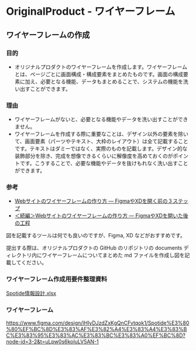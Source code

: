 # OriginalProduct - ワイヤーフレーム

## ワイヤーフレームの作成

### 目的

- オリジナルプロダクトのワイヤーフレームを作成します。ワイヤーフレームとは、ページごとに画面構成・構成要素をまとめたものです。画面の構成要素に加え、必要となる機能、データもまとめることで、システムの機能を洗い出すことができます。

### 理由

- ワイヤーフレームがないと、必要となる機能やデータを洗い出すことができません。
- ワイヤーフレームを作成する際に重要なことは、デザイン以外の要素を除いて、画面要素（パーツやテキスト、大枠のレイアウト）は全て記載することです。テキストはダミーではなく、実際のものを記載します。デザイン的な装飾部分を除き、完成を想像できるくらいに解像度を高めておくのがポイントです。こうすることで、必要な機能やデータを抜けもれなく洗い出すことができます。

### 参考

- [Webサイトのワイヤーフレームの作り方 ― FigmaやXDを開く前の３ステップ](https://note.com/sgmtyu/n/na6c4e8421ace)
- [＜続編＞Webサイトのワイヤーフレームの作り方 ― FigmaやXDを開いた後の工程](https://note.com/sgmtyu/n/ndc972969244e)

図を記載するツールは何でも良いのですが、Figma, XD などがおすすめです。

提出する際は、オリジナルプロダクトの GitHub のリポジトリの documents ディレクトリ内にワイヤーフレームについてまとめた md ファイルを作成し図を記載してください。



### ワイヤーフレーム作成用要件整理資料
[Spotide情報設計.xlsx](https://github.com/user-attachments/files/18192221/Spotide.xlsx)



### ワイヤーフレーム
https://www.figma.com/design/lHIyDJzdZxKgQnCFvtqok1/Spotide%E3%80%80%EF%BC%8D%E3%83%AF%E3%82%A4%E3%83%A4%E3%83%BC%E3%83%95%E3%83%AC%E3%83%BC%E3%83%A0%EF%BC%8D?node-id=3-2&t=uLpw0s6koIuLV5AN-1
